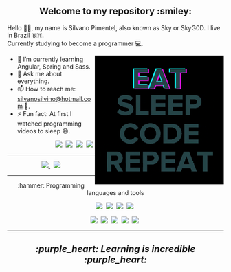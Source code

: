 <h2 align="center" >Welcome to my repository :smiley:</h2>

<p>

Hello 👋🏾, my name is Silvano Pimentel, also known as Sky or SkyG0D. I live in Brazil :brazil:.  
Currently studying to become a programmer :computer:.

<img width=300 align="right"  src="programming.gif" />


- 🌱 I’m currently learning Angular, Spring and Sass.
- 💬 Ask me about everything.
- 📫 How to reach me: silvanosilvino@hotmail.com :email:.
- ⚡ Fun fact: At first I watched programming videos to sleep :sweat_smile:.


<p align="right" >
  <img src="https://img.shields.io/badge/-Github-191919?&style=for-the-badge&logo=Github" />&nbsp;
  <img src="https://img.shields.io/badge/-Discord-7289DA?&style=for-the-badge&logo=Discord&logoColor=fff" />&nbsp;
  <img src="https://img.shields.io/badge/-CodePen-191919?&style=for-the-badge&logo=CodePen" />&nbsp;
  <img src="https://img.shields.io/badge/-Twitter-fff?&style=for-the-badge&logo=Twitter" />&nbsp;
</p>  
</p>

---

<p align="center" >
  <a href="https://github.com/SkyG0D/github-readme-stats)" >
    <img src="https://github-readme-stats.vercel.app/api?username=SkyG0D&show_icons=true&theme=dracula" />
  </a> &nbsp;

  <a href="https://github.com/SkyG0D/github-readme-stats)" >
    <img src="https://github-readme-stats.vercel.app/api/top-langs/?username=SkyG0D&show_icons=true&theme=dracula&layout=compact" />
  </a>  
</p>

---

<p>
  
   <p align="center" >:hammer: Programming languages and tools</p>
  
   <p align="center">
    <img src="https://img.shields.io/badge/-Java-FF6E96?&logo=Java&logoColor=fff" />&nbsp;
    <img src="https://img.shields.io/badge/-Spring-7B1FA2?&logo=Spring&logoColor=fff" />&nbsp;
    <img src="https://img.shields.io/badge/-JavaScript-FF6E96?&logo=JavaScript&logoColor=fff" />&nbsp;
    <img src="https://img.shields.io/badge/-TypeScript-7B1FA2?&logo=TypeScript&logoColor=fff" />&nbsp;
   </p>
  
   <p align="center">
    <img src="https://img.shields.io/badge/-HTML5-FF6E96?&logo=HTML5&logoColor=fff" />&nbsp;
    <img src="https://img.shields.io/badge/-CSS3-FF6E96?&logo=CSS3&logoColor=fff" />&nbsp;
    <img src="https://img.shields.io/badge/-Sass-7B1FA2?&logo=Sass&logoColor=fff" />&nbsp;
    <img src="https://img.shields.io/badge/-MySql-7B1FA2?&logo=MySql&logoColor=fff" />&nbsp;
    <img src="https://img.shields.io/badge/-Git-7B1FA2?&logo=Git&logoColor=fff" />&nbsp;
   </p>
<p>

---

<h2 align="center" ><i>:purple_heart: Learning is incredible :purple_heart:</i></h2>
